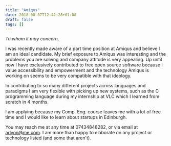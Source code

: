 ```yaml
---
title: "Amiqus"
date: 2018-08-07T12:42:28+01:00
draft: false
tags: []
---
```


_To whom it may concern,_

I was recently made aware of a part time position at Amiqus and believe
I am an ideal candidate. My brief exposure to Amiqus was interesting
and the problems you are solving and company attitude is very appealing.
Up until now I have exclusively contributed to free open source
software because I value accessibility and empowerment and the
technology Amiqus is working on seems to be very compatible with
that ideology.

In contributing to so many different projects across
languages and paradigms I am very flexible with picking up new
systems, such as the C programming language during my internship
at VLC which I learned from scratch in 4 months.

I am applying because my Comp. Eng. course leaves me with a lot of
free time and I would like to learn about startups in Edinburgh.

You may reach me at any time at 07434848282, or via email at
arlyon@me.com. I am more than happy to elaborate on any project
or technology listed (and some that aren't).

